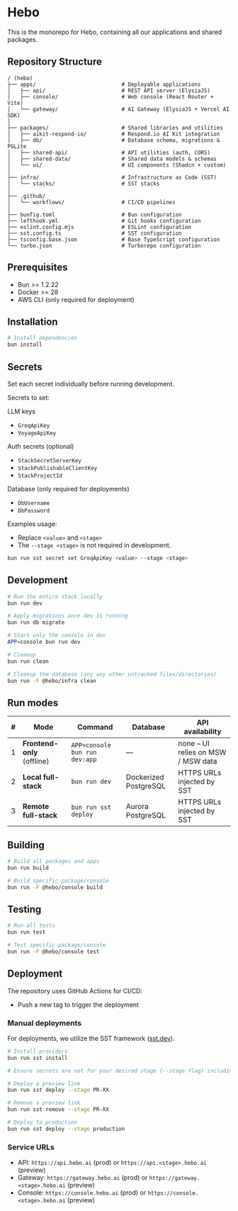 # Hebo

This is the monorepo for Hebo, containing all our applications and shared packages.

## Repository Structure

```
/ (hebo)
├── apps/                           # Deployable applications
│   ├── api/                        # REST API server (ElysiaJS)
│   ├── console/                    # Web console (React Router + Vite)
│   └── gateway/                    # AI Gateway (ElysiaJS + Vercel AI SDK)
│
├── packages/                       # Shared libraries and utilities
│   ├── aikit-respond-io/           # Respond.io AI Kit integration
│   ├── db/                         # Database schema, migrations & PGLite
│   ├── shared-api/                 # API utilities (auth, CORS)
│   ├── shared-data/                # Shared data models & schemas
│   └── ui/                         # UI components (Shadcn + custom)
│
├── infra/                          # Infrastructure as Code (SST)
│   └── stacks/                     # SST stacks
│
├── .github/
│   └── workflows/                  # CI/CD pipelines
│
├── bunfig.toml                     # Bun configuration
├── lefthook.yml                    # Git hooks configuration
├── eslint.config.mjs               # ESLint configuration
├── sst.config.ts                   # SST configuration
├── tsconfig.base.json              # Base TypeScript configuration
└── turbo.json                      # Turborepo configuration
```

## Prerequisites

- Bun >= 1.2.22
- Docker >= 28
- AWS CLI (only required for deployment)

## Installation

```bash
# Install dependencies
bun install
```

## Secrets

Set each secret individually before running development.

Secrets to set:

LLM keys
- `GroqApiKey`
- `VoyageApiKey`

Auth secrets (optional)
- `StackSecretServerKey`
- `StackPublishableClientKey`
- `StackProjectId`

Database (only required for deployments)
- `DbUsername`
- `DbPassword`

Examples usage:

- Replace `<value>` and `<stage>`
- The `--stage <stage>` is not required in development.

```bash
bun run sst secret set GroqApiKey <value> --stage <stage>
```

## Development

```bash
# Run the entire stack locally
bun run dev
```

```bash
# Apply migrations once dev is running
bun run db migrate
```

```bash
# Start only the console in dev
APP=console bun run dev
```

```bash
# Cleanup
bun run clean

# Cleanup the database (any any other untracked files/directories)
bun run -F @hebo/infra clean
```

## Run modes

| #   | Mode                         | Command                          | Database              | API availability                        |
|-----|------------------------------|----------------------------------|-----------------------|-----------------------------------------|
| 1   | **Frontend-only** (offline)  | `APP=console bun run dev:app`    | —                     | none – UI relies on MSW / MSW data       |
| 2   | **Local full-stack**         | `bun run dev`                    | Dockerized PostgreSQL | HTTPS URLs injected by SST              |
| 3   | **Remote full-stack**        | `bun run sst deploy`             | Aurora PostgreSQL     | HTTPS URLs injected by SST              |

## Building

```bash
# Build all packages and apps
bun run build

# Build specific package/console
bun run -F @hebo/console build
```

## Testing

```bash
# Run all tests
bun run test

# Test specific package/console
bun run -F @hebo/console test
```

## Deployment

The repository uses GitHub Actions for CI/CD:

- Push a new tag to trigger the deployment

### Manual deployments

For deployments, we utilize the SST framework ([sst.dev](https://sst.dev/)).

```bash
# Install providers
bun run sst install

# Ensure secrets are set for your desired stage (--stage flag) including DbUsername, and DbPassword secrets

# Deploy a preview link
bun run sst deploy --stage PR-XX

# Remove a preview link
bun run sst remove --stage PR-XX

# Deploy to production
bun run sst deploy --stage production
```

### Service URLs

- API: `https://api.hebo.ai` (prod) or `https://api.<stage>.hebo.ai` (preview)
- Gateway: `https://gateway.hebo.ai` (prod) or `https://gateway.<stage>.hebo.ai` (preview)
- Console: `https://console.hebo.ai` (prod) or `https://console.<stage>.hebo.ai` (preview)
